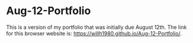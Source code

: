 # Aug-12-Portfolio

This is a version of my portfolio that was initially due August 12th. The link for this browser website is:  https://willh1980.github.io/Aug-12-Portfolio/.
